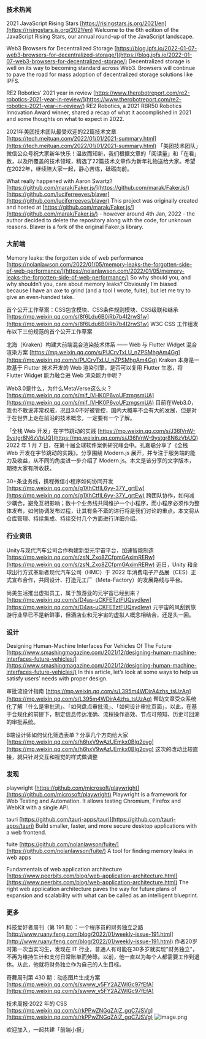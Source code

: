 ### 技术热闻
2021 JavaScript Rising Stars
[https://risingstars.js.org/2021/en](https://risingstars.js.org/2021/en)
Welcome to the 6th edition of the JavaScript Rising Stars, our annual round-up of the JavaScript landscape.

Web3 Browsers for Decentralized Storage
[https://blog.ipfs.io/2022-01-07-web3-browsers-for-decentralized-storage/](https://blog.ipfs.io/2022-01-07-web3-browsers-for-decentralized-storage/)
Decentralized storage is well on its way to becoming standard across Web3. Browsers will continue to pave the road for mass adoption of decentralized storage solutions like IPFS.

RE2 Robotics’ 2021 year in review
[https://www.therobotreport.com/re2-robotics-2021-year-in-review/](https://www.therobotreport.com/re2-robotics-2021-year-in-review/)
RE2 Robotics, a 2021 RBR50 Robotics Innovation Award winner, shared a recap of what it accomplished in 2021 and some thoughts on what to expect in 2022.

2021年美团技术团队最受欢迎的22篇技术文章
[https://tech.meituan.com/2022/01/01/2021-summary.html](https://tech.meituan.com/2022/01/01/2021-summary.html)
「美团技术团队」微信公众号祝大家新年快乐！温故而知新，我们根据文章的「阅读量」和「在看」数，以及所覆盖的技术领域，精选了22篇技术文章作为新年礼物送给大家。希望在2022年，继续陪大家一起，静心苦练，砥砺向前。

What really happened with Aaron Swartz?
[https://github.com/marak/Faker.js/](https://github.com/marak/Faker.js/)
[https://github.com/luciferreeves/blaver](https://github.com/luciferreeves/blaver)
This project was originally created and hosted at [https://github.com/marak/Faker.js/](https://github.com/marak/Faker.js/) - however around 4th Jan, 2022 - the author decided to delete the repository along with the code, for unknown reasons.
Blaver is a fork of the original Faker.js library.

### 大前端
Memory leaks: the forgotten side of web performance
[https://nolanlawson.com/2022/01/05/memory-leaks-the-forgotten-side-of-web-performance/](https://nolanlawson.com/2022/01/05/memory-leaks-the-forgotten-side-of-web-performance/)
So why should you, and why shouldn’t you, care about memory leaks? Obviously I’m biased because I have an axe to grind (and a tool I wrote, fuite), but let me try to give an even-handed take.

首个公开工作草案：CSS包含模块、CSS条件规则模块、CSS级联和继承[https://mp.weixin.qq.com/s/8f6Ldu6B0iRb7b4I2rwS1w](https://mp.weixin.qq.com/s/8f6Ldu6B0iRb7b4I2rwS1w)
W3C CSS 工作组发布以下三份规范的首个公开工作草案

北海（Kraken）构建大前端混合渲染技术体系 —— Web 与 Flutter Widget 混合渲染方案
[https://mp.weixin.qq.com/s/PUCrvTxLU_nZPSMhgAm4Gg](https://mp.weixin.qq.com/s/PUCrvTxLU_nZPSMhgAm4Gg)
Kraken 本身是一款基于 Flutter 技术开发的 Web 渲染引擎，是否可以复用 Flutter 生态，将 Flutter Widget 能力融合进 Web 渲染能力中呢？

Web3.0是什么，为什么MetaVerse这么火？
[https://mp.weixin.qq.com/s/mif_lVHK0P6voUFzmgsmUA](https://mp.weixin.qq.com/s/mif_lVHK0P6voUFzmgsmUA)
目前在Web3.0，我也不敢说非常权威，况且3.0不好被管控，国内大概率不会有大的发展，但是对于在世界上走在前沿的技术概念，一定要有一个了解。

「全栈 Web 开发」在字节跳动的实践
[https://mp.weixin.qq.com/s/J36lVnW-9ystgr8N6zVbUQ](https://mp.weixin.qq.com/s/J36lVnW-9ystgr8N6zVbUQ)
2022 年 1 月 7 日，在第十届全球软件案例研究峰会中。孔嘉聪分享了《全栈 Web 开发在字节跳动的实践》。分享围绕 Modern.js 展开，并专注于服务端的能力及收益，从不同的角度进一步介绍了 Modern.js。本文是该分享的文字版本，期待大家有所收获。

30+条业务线，携程微信小程序如何协同开发
[https://mp.weixin.qq.com/s/g1XhCtfIL6yy-37Y_grtEw](https://mp.weixin.qq.com/s/g1XhCtfIL6yy-37Y_grtEw)
跨团队协作，如何减少耦合，避免互相影响；数十个业务线共同维护一个小程序，而小程序必须作为整体发布，如何协调发布过程，让其有条不紊的进行将是我们讨论的重点。本文将从仓库管理、持续集成、持续交付几个方面进行详细介绍。

### 行业资讯
Unity与现代汽车公司合作构建新型元宇宙平台，加速智能制造
[https://mp.weixin.qq.com/s/zsN_Zxo8ZCfpmGAximRERw](https://mp.weixin.qq.com/s/zsN_Zxo8ZCfpmGAximRERw)
近日，Unity 和全球出行方式革新者现代汽车公司（HMC）于 2022 年消费电子产品展（CES）正式宣布合作，共同设计、打造元工厂（Meta-Factory）的发展路线与平台。

尚美生活推出虚拟员工，属于旅游业的元宇宙已经到来？
[https://mp.weixin.qq.com/s/D4as-uCKFETztFUQsydIew](https://mp.weixin.qq.com/s/D4as-uCKFETztFUQsydIew)
元宇宙的风刮到旅游行业早已不是新鲜事，但酒店业和元宇宙的虚拟人概念相结合，还是头一回。

### 设计
Designing Human-Machine Interfaces For Vehicles Of The Future
[https://www.smashingmagazine.com/2021/12/designing-human-machine-interfaces-future-vehicles/](https://www.smashingmagazine.com/2021/12/designing-human-machine-interfaces-future-vehicles/)
In this article, let’s look at some ways to help us satisfy users’ needs with proper design.

审批流设计指南
[https://mp.weixin.qq.com/s/L395m4WDirA4zhs_tsUzAg](https://mp.weixin.qq.com/s/L395m4WDirA4zhs_tsUzAg)
帮助文章受众系统化了解「什么是审批流」、「如何盘点审批流」、「如何设计审批页面」，以此，在基于合规化的前提下，制定信息传达准确、流程操作高效、节点可预知、历史可回溯的审批系统。

B端设计师如何优化筛选表单？分享几个方向给大家
[https://mp.weixin.qq.com/s/h6hxV9wAzUEmkx0Blg2ovg](https://mp.weixin.qq.com/s/h6hxV9wAzUEmkx0Blg2ovg)
这次的改动比较直接，就只针对交互和视觉的样式做调整

### 发现
playwright
[https://github.com/microsoft/playwright](https://github.com/microsoft/playwright)
Playwright is a framework for Web Testing and Automation. It allows testing Chromium, Firefox and WebKit with a single API.

tauri
[https://github.com/tauri-apps/tauri](https://github.com/tauri-apps/tauri)
Build smaller, faster, and more secure desktop applications with a web frontend.

fuite
[https://github.com/nolanlawson/fuite/](https://github.com/nolanlawson/fuite/)
A tool for finding memory leaks in web apps

Fundamentals of web application architecture
[https://www.peerbits.com/blog/web-application-architecture.html](https://www.peerbits.com/blog/web-application-architecture.html)
The right web application architecture paves the way for future plans of expansion and scalability with what can be called as an intelligent blueprint.

### 更多
科技爱好者周刊（第 191 期）：一个程序员的财务独立之路
[http://www.ruanyifeng.com/blog/2022/01/weekly-issue-191.html](http://www.ruanyifeng.com/blog/2022/01/weekly-issue-191.html)
作者20岁时第一次当实习生，发现在 IT 行业，普通人有可能在30多岁就实现"财务独立"，不再为维持生计和支付日常账单而劳碌。以前，他一直以为每个人都需要工作到退休。从此，他就将财务独立作为自己的人生目标。

奇舞周刊第 430 期：动态图片生成方案
[https://mp.weixin.qq.com/s/swww_v5FY2AZWIGc97fEfA](https://mp.weixin.qq.com/s/swww_v5FY2AZWIGc97fEfA)

技术周报·2022 年的 CSS
[https://mp.weixin.qq.com/s/rkPPwZNGqZAlZ_gqC7JSVg](https://mp.weixin.qq.com/s/rkPPwZNGqZAlZ_gqC7JSVg)
![image.png](https://cdn.nlark.com/yuque/0/2020/png/85771/1605930034828-7fc81343-651f-4a15-8465-eebe5a23cf61.png#crop=0&crop=0&crop=1&crop=1&height=31&id=C5Hpa&margin=%5Bobject%20Object%5D&name=image.png&originHeight=90&originWidth=2186&originalType=binary&ratio=1&rotation=0&showTitle=false&size=14325&status=done&style=none&title=&width=746)


欢迎加入，一起共建「前端小报」
